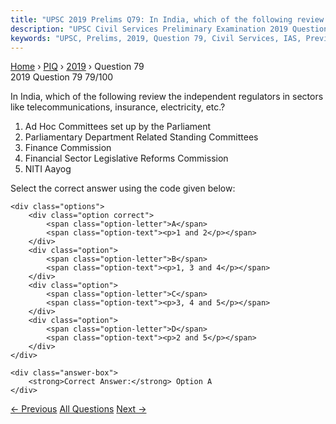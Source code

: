```yaml
---
title: "UPSC 2019 Prelims Q79: In India, which of the following review the independent regu..."
description: "UPSC Civil Services Preliminary Examination 2019 Question 79 with options and answer"
keywords: "UPSC, Prelims, 2019, Question 79, Civil Services, IAS, Previous Year Questions"
---
```


<nav class="breadcrumb">
    <a href="../../">Home</a>
    <span>›</span>
    <a href="../">PIQ</a>
    <span>›</span>
    <a href="./">2019</a>
    <span>›</span>
    <span>Question 79</span>
</nav>

<div class="question-header">
    <div class="question-meta">
        <span class="year-badge">2019</span>
        <span class="question-number">Question 79</span>
        <span class="progress">79/100</span>
    </div>
    <div class="progress-bar">
        <div class="progress-fill" style="width: 79.0%"></div>
    </div>
</div>

<div class="question-content">
    <div class="question-text">
        <p>In India, which of the following review the independent regulators in sectors<br />
like telecommunications, insurance, electricity, etc.?</p>
<ol>
<li>Ad Hoc Committees set up by the Parliament</li>
<li>Parliamentary Department Related Standing Committees</li>
<li>Finance Commission</li>
<li>Financial Sector Legislative Reforms Commission</li>
<li>NITI Aayog</li>
</ol>
<p>Select the correct answer using the code given below:</p>
    </div>
    
    <div class="options">
        <div class="option correct">
            <span class="option-letter">A</span>
            <span class="option-text"><p>1 and 2</p></span>
        </div>
        <div class="option">
            <span class="option-letter">B</span>
            <span class="option-text"><p>1, 3 and 4</p></span>
        </div>
        <div class="option">
            <span class="option-letter">C</span>
            <span class="option-text"><p>3, 4 and 5</p></span>
        </div>
        <div class="option">
            <span class="option-letter">D</span>
            <span class="option-text"><p>2 and 5</p></span>
        </div>
    </div>

    <div class="answer-box">
        <strong>Correct Answer:</strong> Option A
    </div>
</div>

<div class="question-nav">
    <a href="../q078-consider-the-following-statements-1-as-per-law-the/" class="nav-btn prev">← Previous</a>
    <a href="../" class="nav-btn center">All Questions</a>
    <a href="../q080-with-reference-to-indias-five-year-plans-which-of/" class="nav-btn next">Next →</a>
</div>
